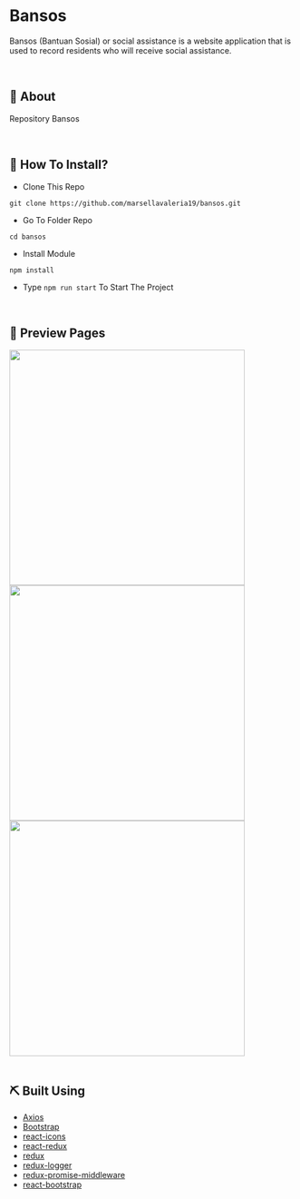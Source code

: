 <h1>Bansos</h1>

<p>
Bansos (Bantuan Sosial) or social assistance is a website application that is used to record residents who will receive social assistance.</p>
<br>
</div>

## 📍 About

Repository Bansos

<br>

## 📌 How To Install?

- Clone This Repo

```
git clone https://github.com/marsellavaleria19/bansos.git
```

- Go To Folder Repo

```
cd bansos
```

- Install Module

```
npm install
```  
- Type ``` npm run start ``` To Start The Project

<br>

## 🔎 Preview Pages
  <span>
      <img src="https://user-images.githubusercontent.com/44119106/172817753-93683047-ebac-45bb-b82a-ae2bfc1ead0f.png" width="415"/>
    <img src="https://user-images.githubusercontent.com/44119106/172818316-87abbd3e-1282-4027-ba43-2bd0e0e160c7.png" width="415"/>
    <img src="https://user-images.githubusercontent.com/44119106/172818590-4483326d-4cd4-475e-9eb7-9795bf271c45.png" width="415"/>
    <br/>
  </span>
<br>

## ⛏️ Built Using

- [Axios](https://www.npmjs.com/package/axios)
- [Bootstrap](https://www.npmjs.com/package/bootstrap)
- [react-icons](https://www.npmjs.com/package/react-icons)
- [react-redux](https://www.npmjs.com/package/react-redux)
- [redux](https://www.npmjs.com/package/redux)
- [redux-logger](https://www.npmjs.com/package/redux-logger)
- [redux-promise-middleware](https://www.npmjs.com/package/redux-promise-middleware)
- [react-bootstrap](https://react-bootstrap.github.io/)
<br>
